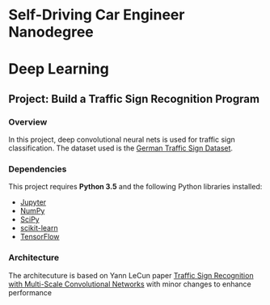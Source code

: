 # Self-Driving Car Engineer Nanodegree
# Deep Learning
## Project: Build a Traffic Sign Recognition Program

### Overview

In this project, deep convolutional neural nets is used for traffic sign classification. The dataset used is the [German Traffic Sign Dataset](http://benchmark.ini.rub.de/?section=gtsrb&subsection=dataset). 
### Dependencies

This project requires **Python 3.5** and the following Python libraries installed:

- [Jupyter](http://jupyter.org/)
- [NumPy](http://www.numpy.org/)
- [SciPy](https://www.scipy.org/)
- [scikit-learn](http://scikit-learn.org/)
- [TensorFlow](http://tensorflow.org)

### Architecture

The architecuture is based on Yann LeCun paper [Traffic Sign Recognition with Multi-Scale Convolutional Networks](http://yann.lecun.com/exdb/publis/pdf/sermanet-ijcnn-11.pdf) with minor changes to enhance performance
